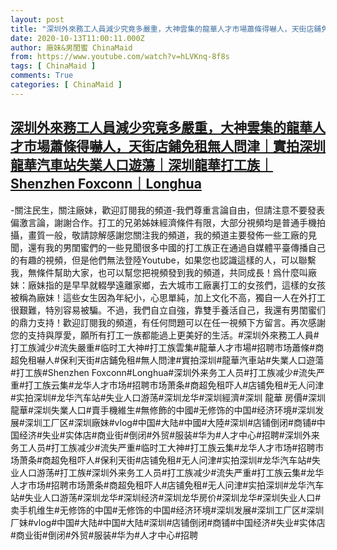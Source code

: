 ```yaml
---
layout: post
title: "深圳外來務工人員減少究竟多嚴重，大神雲集的龍華人才市場蕭條得嚇人，天街店鋪免租無人問津｜實拍深圳龍華汽車站失業人口遊蕩｜深圳龍華打工族｜Shenzhen Foxconn｜Longhua"
date: 2020-10-13T11:00:11.000Z
author: 廠妹&男閨蜜 ChinaMaid
from: https://www.youtube.com/watch?v=hLVKnq-8f8s
tags: [ ChinaMaid ]
comments: True
categories: [ ChinaMaid ]
---
```

<!--1602586811000-->
[深圳外來務工人員減少究竟多嚴重，大神雲集的龍華人才市場蕭條得嚇人，天街店鋪免租無人問津｜實拍深圳龍華汽車站失業人口遊蕩｜深圳龍華打工族｜Shenzhen Foxconn｜Longhua](https://www.youtube.com/watch?v=hLVKnq-8f8s)
------

<div>
-關注民生，關注廠妹，歡迎訂閱我的頻道-我們尊重言論自由，但請注意不要發表偏激言論，謝謝合作。打工的兄弟姊妹經濟條件有限，大部分視頻均是普通手機拍攝，畫質一般，敬請諒解感謝您關注我的頻道，我的頻道主要發佈一些工廠的見聞，還有我的男閨蜜們的一些見聞很多中國的打工族正在通過自媒體平臺傳播自己的有趣的視頻，但是他們無法登陸Youtube，如果您也認識這樣的人，可以聯繫我，無條件幫助大家，也可以幫您把視頻發到我的頻道，共同成長！爲什麼叫廠妹：廠妹指的是早早就輟學遠離家鄉，去大城市工廠裏打工的女孩們，這樣的女孩被稱為廠妹！這些女生因為年紀小，心思單純，加上文化不高，獨自一人在外打工很艱難，特別容易被騙。不過，我們自立自強，靠雙手養活自己，我還有男閨蜜们的鼎力支持！歡迎訂閱我的頻道，有任何問題可以在任一視頻下方留言。再次感謝您的支持與厚愛，願所有打工一族都能過上更美好的生活。#深圳外來務工人員#打工族減少#流失嚴重#临时工大神#打工族雲集#龍華人才市場#招聘市场蕭條#商超免租嚇人#保利天街#店鋪免租#無人問津#實拍深圳#龍華汽車站#失業人口遊蕩#打工族#Shenzhen Foxconn#Longhua#深圳外来务工人员#打工族减少#流失严重#打工族云集#龙华人才市场#招聘市场萧条#商超免租吓人#店铺免租#无人问津#实拍深圳#龙华汽车站#失业人口游荡#深圳龙华#深圳經濟#深圳 龍華 房價#深圳龍華#深圳失業人口#賣手機維生#無修飾的中國#无修饰的中国#经济环境#深圳发展#深圳工厂区#深圳廠妹#vlog#中国#大陆#中國#大陸#深圳#店铺倒闭#商铺#中国经济#失业#实体店#商业街#倒闭#外贸#服装#华为#人才中心#招聘#深圳外来务工人员#打工族减少#流失严重#临时工大神#打工族云集#龙华人才市场#招聘市场萧条#商超免租吓人#保利天街#店铺免租#无人问津#实拍深圳#龙华汽车站#失业人口游荡#打工族#深圳外来务工人员#打工族减少#流失严重#打工族云集#龙华人才市场#招聘市场萧条#商超免租吓人#店铺免租#无人问津#实拍深圳#龙华汽车站#失业人口游荡#深圳龙华#深圳经济#深圳龙华房价#深圳龙华#深圳失业人口#卖手机维生#无修饰的中国#无修饰的中国#经济环境#深圳发展#深圳工厂区#深圳厂妹#vlog#中国#大陆#中国#大陆#深圳#店铺倒闭#商铺#中国经济#失业#实体店#商业街#倒闭#外贸#服装#华为#人才中心#招聘
</div>
